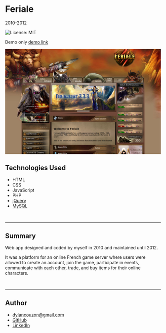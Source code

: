 # Feriale
2010-2012

![License: MIT](https://img.shields.io/badge/License-MIT-yellow.svg)

Demo only
[demo link](http://feriale-env.eba-pvgra8uq.us-west-2.elasticbeanstalk.com/)

![Feriale](./images/screenshot.png)

## Technologies Used
- HTML
- CSS
- JavaScript
- PHP
- [jQuery](https://jquery.com/)
- [MySQL](https://www.mysql.com/)

<br>
<hr>

## Summary 
Web app designed and coded by myself in 2010 and maintained until 2012.

It was a platform for an online French game server where users were allowed to create an account, join the game, participate in events, communicate with each other, trade, and buy items for their online characters.



<br>
<hr>


## Author
- [dylancouzon@gmail.com](mailto:dylancouzon@gmail.com)
- [GitHub](https://github.com/Dylancouzon)
- [LinkedIn](https://www.linkedin.com/in/dcouzon/)

